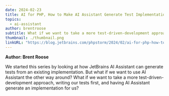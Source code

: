 ```yaml
---
date: 2024-02-23
title: AI for PHP, How to Make AI Assistant Generate Test Implementations
topics:
  - ai-assistant
author: brentroose
subtitle: What if we want to take a more test-driven-development approach, writing our tests first, and having AI Assistant generate an implementation for us?
thumbnail: ./thumbnail.png
linkURL: "https://blog.jetbrains.com/phpstorm/2024/02/ai-for-php-how-to-make-ai-assistant-generate-test-implementations/"
---
```


**Author: Brent Roose**

We started this series by looking at how JetBrains AI Assistant can generate tests from an existing implementation. But what if we want to use AI Assistant the other way around? What if we want to take a more test-driven-development approach, writing our tests first, and having AI Assistant generate an implementation for us?

